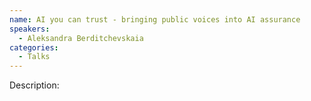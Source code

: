 ```yaml
---
name: AI you can trust - bringing public voices into AI assurance 
speakers:
  - Aleksandra Berditchevskaia
categories:
  - Talks
---
```


Description:
